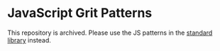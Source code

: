 # JavaScript Grit Patterns

This repository is archived. Please use the JS patterns in the [standard library](https://github.com/getgrit/stdlib/tree/main/.grit/patterns/js) instead.
